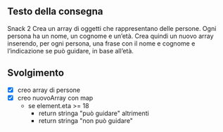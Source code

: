 ## Testo della consegna
Snack 2
Crea un array di oggetti che rappresentano delle persone.
Ogni persona ha un nome, un cognome e un’età.
Crea quindi un nuovo array inserendo, per ogni persona, una frase con il nome e cognome e l’indicazione se può guidare, in base all’età.


## Svolgimento
- [x] creo array di persone
- [x] creo nuovoArray con map
    - se element.eta >= 18
        - return stringa "può guidare"
        altrimenti
        - return stringa "non può guidare"

